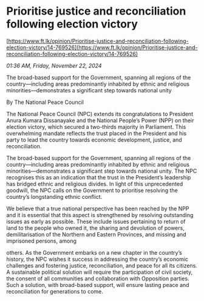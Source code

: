 # Prioritise justice and reconciliation following election victory

[https://www.ft.lk/opinion/Prioritise-justice-and-reconciliation-following-election-victory/14-769526](https://www.ft.lk/opinion/Prioritise-justice-and-reconciliation-following-election-victory/14-769526)

*01:36 AM, Friday, November 22, 2024*

The broad-based support for the Government, spanning all regions of the country—including areas predominantly inhabited by ethnic and religious minorities—demonstrates a significant step towards national unity

By The National Peace Council

The National Peace Council (NPC) extends its congratulations to President Anura Kumara Dissanayake and the National People’s Power (NPP) on their election victory, which secured a two-thirds majority in Parliament. This overwhelming mandate reflects the trust placed in the President and his party to lead the country towards economic development, justice, and reconciliation.

The broad-based support for the Government, spanning all regions of the country—including areas predominantly inhabited by ethnic and religious minorities—demonstrates a significant step towards national unity. The NPC recognises this as an indication that the trust in the President’s leadership has bridged ethnic and religious divides. In light of this unprecedented goodwill, the NPC calls on the Government to prioritise resolving the country’s longstanding ethnic conflict.

We believe that a true national perspective has been reached by the NPP and it is essential that this aspect is strengthened by resolving outstanding issues as early as possible. These include issues pertaining to return of land to the people who owned it, the sharing and devolution of powers, demilitarisation of the Northern and Eastern Provinces, and missing and imprisoned persons, among

others. As the Government embarks on a new chapter in the country’s history, the NPC wishes it success in addressing the country’s economic challenges and fostering justice, reconciliation, and peace for all its citizens. A sustainable political solution will require the participation of civil society, the consent of all communities and collaboration with Opposition parties. Such a solution, with broad-based support, will ensure lasting peace and reconciliation for generations to come.

